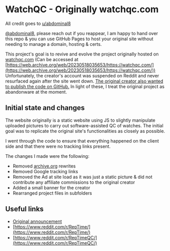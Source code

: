 # WatchQC - Originally watchqc.com
All credit goes to [u/abdominal8](https://www.reddit.com/user/abdominal8/)

[@abdominal8](https://www.reddit.com/user/abdominal8/), please reach out if you reappear, I am happy to hand over this repo & you can use GitHub Pages to host your original site without needing to manage a domain, hosting & certs.

This project's goal is to revive and evolve the project originally hosted on [watchqc.com](https://watchqc.com) (Can be accessed at [https://web.archive.org/web/20230518035653/https://watchqc.com/](https://web.archive.org/web/20230518035653/https://watchqc.com/))
Unfortunately, the creator's account was suspended on Reddit and never resurfaced again after the site went down. [The original creator also wanted to publish the code on GitHub.](https://www.reddit.com/r/RepTime/comments/zxasgc/comment/j23hi2j/?utm_source=share&utm_medium=web3x&utm_name=web3xcss&utm_term=1&utm_content=share_button) In light of these, I treat the original project as abandonware at the moment.

## Initial state and changes
The website originally is a static website using JS to slightly manipulate uploaded pictures to carry out software-assisted QC of watches. The initial goal was to replicate the original site's functionalities as closely as possible.

I went through the code to ensure that everything happened on the client side and that there were no tracking links present.

The changes I made were the following:
* Removed [archive.org](https://archive.org) rewrites
* Removed Google tracking links
* Removed the Ad at site load as it was just a static picture & did not contribute any affiliate commissions to the original creator
* Added a small banner for the creator
* Rearranged project files in subfolders

## Useful links
* [Original announcement](https://www.reddit.com/r/RepTime/comments/zxasgc/new_qc_alignment_tool_i_have_made_for_you_all/)
* [https://www.reddit.com/r/RepTime/](https://www.reddit.com/r/RepTime/)
* [https://www.reddit.com/r/RepTimeQC/](https://www.reddit.com/r/RepTimeQC/)
